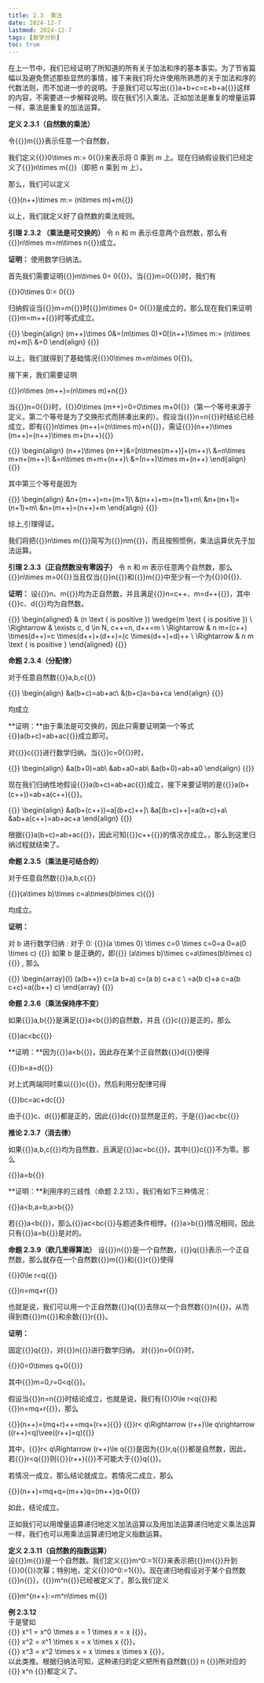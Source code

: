 ```yaml
---
title: 2.3  乘法 
date: 2024-12-7
lastmod: 2024-12-7
tags: [数学分析]
toc: true
---
```


在上一节中，我们已经证明了所知道的所有关于加法和序的基本事实。为了节省篇幅以及避免赘述那些显然的事情，接下来我们将允许使用所熟悉的关于加法和序的代数法则，而不加进一步的说明。于是我们可以写出{{<latex display="false">}}a+b+c=c+b+a{{</latex>}}这样的内容，不需要进一步解释说明。现在我们引入乘法。正如加法是重复的增量运算一样，乘法是重复的加法运算。

**定义 2.3.1（自然数的乘法）**

令{{<latex display="false">}}m{{</latex>}}表示任意一个自然数，

我们定义{{<latex display="false">}}0\times m:= 0{{</latex>}}来表示将 0 乘到 m 上。现在归纳假设我们已经定义了{{<latex display="false">}}n\times m{{</latex>}}（即把 n 乘到 m 上）。

那么，我们可以定义

{{<latex display="true">}}(n++)\times m:= (n\times m)+m{{</latex>}}

以上，我们就定义好了自然数的乘法规则。

**引理 2.3.2 （乘法是可交换的）**  令 n 和 m 表示任意两个自然数，那么有{{<latex display="false">}}n\times m=m\times n{{</latex>}}成立。

**证明：**
使用数学归纳法。

首先我们需要证明{{<latex display="false">}}m\times 0= 0{{</latex>}}。当{{<latex display="false">}}m=0{{</latex>}}时，我们有

{{<latex display="true">}}0\times 0:= 0{{</latex>}}

归纳假设当{{<latex display="false">}}m=m{{</latex>}}时{{<latex display="false">}}m\times 0= 0{{</latex>}}是成立的，那么现在我们来证明{{<latex display="false">}}m=m++{{</latex>}}时等式成立。

{{<latex display="true">}}
\begin{align}
(m++)\times 0&=(m\times 0)+0[(n++)\times m:= (n\times m)+m]\\
&=0
\end{align}
{{</latex>}}

以上，我们就得到了基础情况{{<latex display="false">}}0\times m=m\times 0{{</latex>}}。

接下来，我们需要证明

{{<latex display="true">}}n\times (m++)=(n\times m)+n{{</latex>}}

当{{<latex display="false">}}n=0{{</latex>}}时，{{<latex display="false">}}0\times (m++)=0=0\times m+0{{</latex>}}（第一个等号来源于定义，第二个等号是为了交换形式而拼凑出来的）。假设当{{<latex display="false">}}n=n{{</latex>}}时结论已经成立，即有{{<latex display="false">}}n\times (m++)=(n\times m)+n{{</latex>}}，需证{{<latex display="false">}}(n++)\times (m++)=(n++)\times m+(n++){{</latex>}}

{{<latex display="true">}}
\begin{align}
(n++)\times (m++)&=[n\times(m++)]+(m++)\\
&=n\times m+n+(m++)\\
&=n\times m+m+(n++)\\
&=(n++)\times m+(n++)
\end{align}
{{</latex>}}

其中第三个等号是因为

{{<latex display="true">}}
\begin{align}
&n+(m++)=n+(m+1)\\
&(n++)+m=(n+1)+m\\
&n+(m+1)=(n+1)+m\\
&n+(m++)=(n++)+m
\end{align}
{{</latex>}}

综上,引理得证。

我们将把{{<latex display="false">}}n\times m{{</latex>}}简写为{{<latex display="false">}}nm{{</latex>}}，而且按照惯例，乘法运算优先于加法运算。

**引理 2.3.3（正自然数没有零因子）**  令 n 和 m 表示任意两个自然数，那么{{<latex display="false">}}n\times m=0{{</latex>}}当且仅当{{<latex display="false">}}n{{</latex>}}和{{<latex display="false">}}m{{</latex>}}中至少有一个为{{<latex display="false">}}0{{</latex>}}.

**证明：** 设{{<latex display="false">}}n、m{{</latex>}}均为正自然数，并且满足{{<latex display="false">}}n=c++、m=d++{{</latex>}}，其中{{<latex display="false">}}c、d{{</latex>}}均为自然数。

{{<latex display="true">}}
\begin{aligned}
& (n \text { is positive }) \wedge(m \text { is positive }) \\
\Rightarrow & \exists c, d \in N, c++=n, d++=m \\
\Rightarrow & n m=(c++) \times(d++)=c \times(d++)+(d++)=(c \times(d++)+d)++ \\
\Rightarrow & n m \text { is positive }
\end{aligned}
{{</latex>}}

**命题 2.3.4（分配律）**

对于任意自然数{{<latex display="false">}}a,b,c{{</latex>}}

{{<latex display="true">}}
\begin{align}
&a(b+c)=ab+ac\\
&(b+c)a=ba+ca
\end{align}
{{</latex>}}

均成立

**证明：**由于乘法是可交换的，因此只需要证明第一个等式{{<latex display="false">}}a(b+c)=ab+ac{{</latex>}}成立即可。

对{{<latex display="false">}}c{{</latex>}}进行数学归纳。当{{<latex display="false">}}c=0{{</latex>}}时，

{{<latex display="true">}}
\begin{align}
&a(b+0)=ab\\
&ab+a0=ab\\
&a(b+0)=ab+a0
\end{align}
{{</latex>}}

现在我们归纳性地假设{{<latex display="false">}}a(b+c)=ab+ac{{</latex>}}成立，接下来要证明的是{{<latex display="false">}}a(b+(c++))=ab+a(c++){{</latex>}}。

{{<latex display="true">}}
\begin{align}
&a(b+(c++))=a[(b+c)++]\\
&a[(b+c)++]=a(b+c)+a\\
&ab+a(c++)=ab+ac+a
\end{align}
{{</latex>}}

根据{{<latex display="false">}}a(b+c)=ab+ac{{</latex>}}，因此可知{{<latex display="false">}}c++{{</latex>}}的情况亦成立。，那么到这里归纳过程就结束了。

**命题 2.3.5（乘法是可结合的）**

对于任意自然数{{<latex display="false">}}a,b,c{{</latex>}}

{{<latex display="true">}}(a\times b)\times c=a\times(b\times c){{</latex>}}

均成立。

**证明：**

对 b 进行数学归纳 :
对于 0:
{{<latex display="true">}}(a \times 0) \times c=0 \times c=0=a 0=a(0 \times c) {{</latex>}}
如果 b 是正确的，即{{<latex display="false">}} (a\times b)\times c=a\times(b\times c){{</latex>}} , 那么

{{<latex display="true">}}
\begin{array}{l}
(a(b++)) c=(a b+a) c=(a b) c+a c \\
=a(b c)+a c=a(b c+c)=a((b++) c)
\end{array}
{{</latex>}}

**命题 2.3.6（乘法保持序不变）**

如果{{<latex display="false">}}a,b{{</latex>}}是满足{{<latex display="false">}}a<b{{</latex>}}的自然数，并且
{{<latex display="false">}}c{{</latex>}}是正的，那么

{{<latex display="true">}}ac<bc{{</latex>}}

**证明：**因为{{<latex display="false">}}a<b{{</latex>}}，因此存在某个正自然数{{<latex display="false">}}d{{</latex>}}使得

{{<latex display="true">}}b=a+d{{</latex>}}

对上式两端同时乘以{{<latex display="false">}}c{{</latex>}}，然后利用分配律可得

{{<latex display="true">}}bc=ac+dc{{</latex>}}

由于{{<latex display="false">}}c、d{{</latex>}}都是正的，因此{{<latex display="false">}}dc{{</latex>}}显然是正的，于是{{<latex display="false">}}ac<bc{{</latex>}}

**推论 2.3.7（消去律）**

如果{{<latex display="false">}}a,b,c{{</latex>}}均为自然数，且满足{{<latex display="false">}}ac=bc{{</latex>}}，其中{{<latex display="false">}}c{{</latex>}}不为零。那么

{{<latex display="true">}}a=b{{</latex>}}

**证明：**利用序的三歧性（命题 2.2.13），我们有如下三种情况：

{{<latex display="true">}}a<b,a=b,a>b{{</latex>}}

若{{<latex display="false">}}a<b{{</latex>}}，那么{{<latex display="false">}}ac<bc{{</latex>}}与题述条件相悖。{{<latex display="false">}}a>b{{</latex>}}情况相同，因此只有{{<latex display="false">}}a=b{{</latex>}}是对的。

**命题 2.3.9（欧几里得算法）** 设{{<latex display="false">}}n{{</latex>}}是一个自然数，{{<latex display="false">}}q{{</latex>}}表示一个正自然数，那么就存在一个自然数{{<latex display="false">}}m{{</latex>}}和{{<latex display="false">}}r{{</latex>}}使得

{{<latex display="true">}}0\le r<q{{</latex>}}

{{<latex display="true">}}n=mq+r{{</latex>}}

也就是说，我们可以用一个正自然数{{<latex display="false">}}q{{</latex>}}去除以一个自然数{{<latex display="false">}}n{{</latex>}}，从而得到商{{<latex display="false">}}m{{</latex>}}和余数{{<latex display="false">}}r{{</latex>}}。

**证明：**

固定{{<latex display="false">}}q{{</latex>}}，对{{<latex display="false">}}n{{</latex>}}进行数学归纳。
对{{<latex display="false">}}n=0{{</latex>}}时，

{{<latex display="true">}}0=0\times q+0{{</latex>}}}

其中{{<latex display="false">}}m=0,r=0<q{{</latex>}}。

假设当{{<latex display="false">}}n=n{{</latex>}}时结论成立，也就是说，我们有{{<latex display="false">}}0\le r<q{{</latex>}}和{{<latex display="false">}}n=mq+r{{</latex>}}，那么

{{<latex display="true">}}(n++)=(mq+r)++=mq+(r++){{</latex>}}
{{<latex display="true">}}r< q\Rightarrow (r++)\le q\rightarrow ((r++)<q)\vee((r++)=q){{</latex>}}

其中，{{<latex display="false">}}r< q\Rightarrow (r++)\le q{{</latex>}}是因为{{<latex display="false">}}r,q{{</latex>}}都是自然数，因此，若{{<latex display="false">}}r<q{{</latex>}}则{{<latex display="false">}}(r++){{</latex>}}不可能大于{{<latex display="false">}}q{{</latex>}}。

若情况一成立，那么结论就成立。若情况二成立，那么

{{<latex display="true">}}(n++)=mq+q=(m++)q=(m++)q+0{{</latex>}}

如此，结论成立。

正如我们可以用增量运算递归地定义加法运算以及用加法运算递归地定义乘法运算一样，我们也可以用乘法运算递归地定义指数运算。

**定义 2.3.11（自然数的指数运算）**  
设{{<latex display="false">}}m{{</latex>}}是一个自然数。我们定义{{<latex display="false">}}m^0:=1{{</latex>}}来表示把{{<latex display="false">}}m{{</latex>}}升到{{<latex display="false">}}0{{</latex>}}次幂；特别地，定义{{<latex display="false">}}0^0:=1{{</latex>}}。现在递归地假设对于某个自然数{{<latex display="false">}}n{{</latex>}}，{{<latex display="false">}}m^n{{</latex>}}已经被定义了，那么我们定义

{{<latex display="true">}}m^{n++}:=m^n\times m{{</latex>}}

**例 2.3.12**  
于是譬如  
{{<latex display="true">}} x^1 = x^0 \times x = 1 \times x = x {{</latex>}}，  
{{<latex display="true">}} x^2 = x^1 \times x = x \times x \{{</latex>}}，  
{{<latex display="true">}} x^3 = x^2 \times x = x \times x \times x {{</latex>}}，  
以此类推。根据归纳法可知，这种递归的定义把所有自然数{{<latex display="false">}} n {{</latex>}}所对应的{{<latex display="false">}} x^n {{</latex>}}都定义了。
